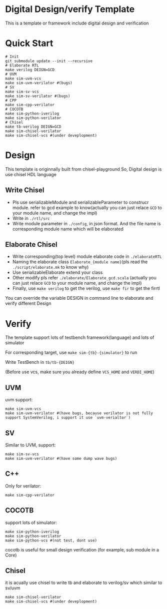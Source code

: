 Digital Design/verify Template
=======================
This is a template or framework include digital design and verification
# Quick Start
```shell
# Init
git submodule update --init --recursive
# Elaborate RTL
make verilog DEIGN=GCD
# UVM
make sim-uvm-vcs
make sim-uvm-verilator #(bugs)
# SV
make sim-sv-vcs
make sim-sv-verilator #(bugs)
# CPP
make sim-cpp-verilator
# COCOTB
make sim-python-iverilog
make sim-python-verilator
# Chisel
make tb-verilog DEIGN=GCD
make sim-chisel-verilator
make sim-chisel-vcs #(under deveplopment)
```

# Design
This template is originnally built from chisel-playground
So, Digital design is use chisel HDL language
## Write Chisel
* Pls use serializableModule and serializableParameter to construcr module. refer to gcd example to know(actually you can just relace `GCD` to your module name, and change the impl)
* Write in `./rtl/src`
* Write module parameter in `./config`, in json format. And the file name is corresponding module name which will be elaborated
## Elaborate Chisel
* Write corresponding(top level) module elaborate code in `./elaborateRTL`
* Naming the elaborate class `Elaborate_{module name}`(pls read the `./script/elaborate.mk` to know why)
* Use serializableElaborate extend your class 
* Other modify pls refer `./elaborate/Elaborate_gcd.scala` (actually you can just relace `GCD` to your module name, and change the impl)
* Finally, use `make verilog` to get the verilog, use `make fir` to get the firrtl

You can override the variable DESIGN in command line to elaborate and verify different Design

# Verify
The template support lots of testbench framework(language) and lots of simulator

For corresponding target, use `make sim-{tb}-{simulator}` to run

Write TestBench in `tb/tb-{DEIGN}`

(Before use vcs, make sure you already define `VCS_HOME` and `VERDI_HOME`)
## UVM
uvm support:
```shell
make sim-uvm-vcs
make sim-uvm-verilator #(have bugs, because verilator is not fully support SystemVerilog, i support it use `uvm-verialtor`)
```

## SV
Similar to UVM, support:
```shell
make sim-sv-vcs
make sim-uvm-verilator #(have some dump wave bugs)
```

## C++
Only for verilator:
```shell
make sim-cpp-verilator
```

## COCOTB
support lots of simulator:
```shell
make sim-python-iverilog
make sim-python-verilator
make sim-python-vcs #(not test, dont use)
```
cocotb is useful for small design verification (for example, sub module in a Core)

## Chisel
it is acually use chisel to write tb and elaborate to verilog/sv which similar to sv/uvm
```shell
make sim-chisel-verilator
make sim-chisel-vcs #(under deveplopment)
```

